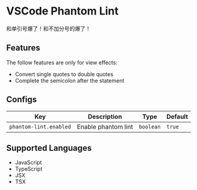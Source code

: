 # VSCode Phantom Lint

和单引号爆了！和不加分号的爆了！

## Features

The follow features are only for view effects:

- Convert single quotes to double quotes
- Complete the semicolon after the statement

## Configs

<!-- configs -->

| Key                    | Description         | Type      | Default |
| ---------------------- | ------------------- | --------- | ------- |
| `phantom-lint.enabled` | Enable phantom lint | `boolean` | `true`  |

<!-- configs -->

## Supported Languages

- JavaScript
- TypeScript
- JSX
- TSX